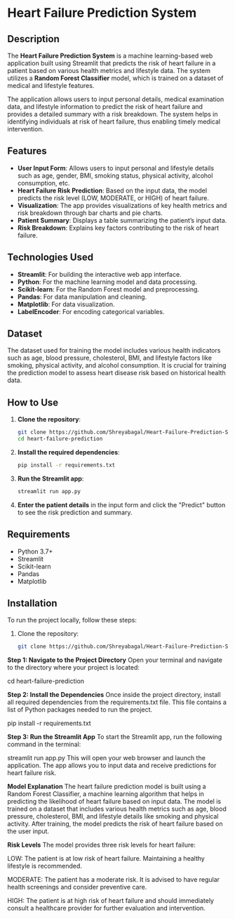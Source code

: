 # Heart Failure Prediction System

## Description

The **Heart Failure Prediction System** is a machine learning-based web application built using Streamlit that predicts the risk of heart failure in a patient based on various health metrics and lifestyle data. The system utilizes a **Random Forest Classifier** model, which is trained on a dataset of medical and lifestyle features.

The application allows users to input personal details, medical examination data, and lifestyle information to predict the risk of heart failure and provides a detailed summary with a risk breakdown. The system helps in identifying individuals at risk of heart failure, thus enabling timely medical intervention.

## Features

- **User Input Form**: Allows users to input personal and lifestyle details such as age, gender, BMI, smoking status, physical activity, alcohol consumption, etc.
- **Heart Failure Risk Prediction**: Based on the input data, the model predicts the risk level (LOW, MODERATE, or HIGH) of heart failure.
- **Visualization**: The app provides visualizations of key health metrics and risk breakdown through bar charts and pie charts.
- **Patient Summary**: Displays a table summarizing the patient’s input data.
- **Risk Breakdown**: Explains key factors contributing to the risk of heart failure.

## Technologies Used

- **Streamlit**: For building the interactive web app interface.
- **Python**: For the machine learning model and data processing.
- **Scikit-learn**: For the Random Forest model and preprocessing.
- **Pandas**: For data manipulation and cleaning.
- **Matplotlib**: For data visualization.
- **LabelEncoder**: For encoding categorical variables.

## Dataset

The dataset used for training the model includes various health indicators such as age, blood pressure, cholesterol, BMI, and lifestyle factors like smoking, physical activity, and alcohol consumption. It is crucial for training the prediction model to assess heart disease risk based on historical health data.

## How to Use

1. **Clone the repository**:
    ```bash
    git clone https://github.com/Shreyabagal/Heart-Failure-Prediction-System.git
    cd heart-failure-prediction
    ```

2. **Install the required dependencies**:
    ```bash
    pip install -r requirements.txt
    ```

3. **Run the Streamlit app**:
    ```bash
    streamlit run app.py
    ```

4. **Enter the patient details** in the input form and click the "Predict" button to see the risk prediction and summary.

## Requirements

- Python 3.7+
- Streamlit
- Scikit-learn
- Pandas
- Matplotlib

## Installation

To run the project locally, follow these steps:

1. Clone the repository:
   ```bash
   git clone https://github.com/Shreyabagal/Heart-Failure-Prediction-System.git


**Step 1: Navigate to the Project Directory**
Open your terminal and navigate to the directory where your project is located:

cd heart-failure-prediction

**Step 2: Install the Dependencies**
Once inside the project directory, install all required dependencies from the requirements.txt file. This file contains a list of Python packages needed to run the project.

pip install -r requirements.txt

**Step 3: Run the Streamlit App**
To start the Streamlit app, run the following command in the terminal:

streamlit run app.py
This will open your web browser and launch the application. The app allows you to input data and receive predictions for heart failure risk.

**Model Explanation**
The heart failure prediction model is built using a Random Forest Classifier, a machine learning algorithm that helps in predicting the likelihood of heart failure based on input data. The model is trained on a dataset that includes various health metrics such as age, blood pressure, cholesterol, BMI, and lifestyle details like smoking and physical activity. After training, the model predicts the risk of heart failure based on the user input.

**Risk Levels**
The model provides three risk levels for heart failure:

LOW: The patient is at low risk of heart failure. Maintaining a healthy lifestyle is recommended.

MODERATE: The patient has a moderate risk. It is advised to have regular health screenings and consider preventive care.

HIGH: The patient is at high risk of heart failure and should immediately consult a healthcare provider for further evaluation and intervention.
